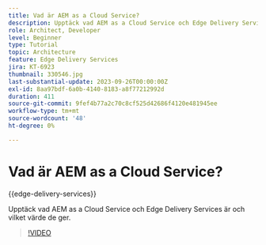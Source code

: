 ```yaml
---
title: Vad är AEM as a Cloud Service?
description: Upptäck vad AEM as a Cloud Service och Edge Delivery Services är och vilket värde de ger.
role: Architect, Developer
level: Beginner
type: Tutorial
topic: Architecture
feature: Edge Delivery Services
jira: KT-6923
thumbnail: 330546.jpg
last-substantial-update: 2023-09-26T00:00:00Z
exl-id: 8aa97bdf-6a0b-4140-8183-a8f77212992d
duration: 411
source-git-commit: 9fef4b77a2c70c8cf525d42686f4120e481945ee
workflow-type: tm+mt
source-wordcount: '48'
ht-degree: 0%

---
```


# Vad är AEM as a Cloud Service?

{{edge-delivery-services}}

Upptäck vad AEM as a Cloud Service och Edge Delivery Services är och vilket värde de ger.

>[!VIDEO](https://video.tv.adobe.com/v/330546?quality=12&learn=on)
